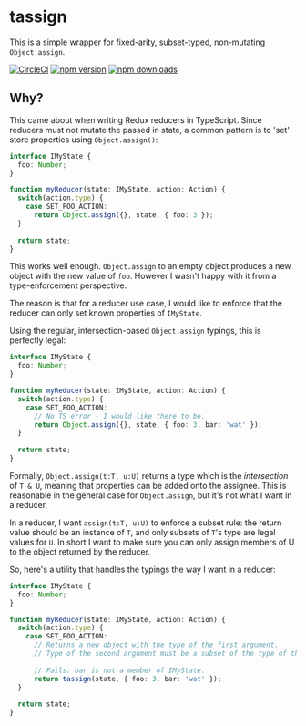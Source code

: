 
# tassign

This is a simple wrapper for fixed-arity, subset-typed, non-mutating `Object.assign`.

[![CircleCI](https://img.shields.io/circleci/project/angular-redux/tassign/master.svg?maxAge=2592000)](https://circleci.com/gh/angular-redux/tassign/tree/master)
[![npm version](https://img.shields.io/npm/v/tassign.svg)](https://www.npmjs.com/package/tassign)
[![npm downloads](https://img.shields.io/npm/dt/tassign.svg)](https://www.npmjs.com/package/tassign)

## Why?

This came about when writing Redux reducers in TypeScript. Since reducers must not 
mutate the passed in state, a common pattern is to 'set' store properties using `Object.assign()`:

```typescript
interface IMyState {
  foo: Number;
}

function myReducer(state: IMyState, action: Action) {
  switch(action.type) {
    case SET_FOO_ACTION: 
      return Object.assign({}, state, { foo: 3 });
  }
  
  return state;
}
```

This works well enough.  `Object.assign` to an empty object produces a new object with the new value
of `foo`.  However I wasn't happy with it from a type-enforcement perspective.

The reason is that for a reducer use case, I would like to enforce that the reducer can only set known
properties of `IMyState`.

Using the regular, intersection-based `Object.assign` typings, this is perfectly legal:

```typescript
interface IMyState {
  foo: Number;
}

function myReducer(state: IMyState, action: Action) {
  switch(action.type) {
    case SET_FOO_ACTION: 
      // No TS error - I would like there to be.
      return Object.assign({}, state, { foo: 3, bar: 'wat' });
  }
  
  return state;
}
```

Formally, `Object.assign(t:T, u:U)` returns a type which is the _intersection_ of `T & U`, meaning that properties
can be added onto the assignee.  This is reasonable in the general case for `Object.assign`, but it's not what
I want in a reducer.

In a reducer, I want `assign(t:T, u:U)` to enforce a subset rule: the return value should be an instance of `T`, and only
subsets of `T`'s type are legal values for `U`. In short I want to make sure you can only assign members of U to the
object returned by the reducer.

So, here's a utility that handles the typings the way I want in a reducer:

```typescript
interface IMyState {
  foo: Number;
}

function myReducer(state: IMyState, action: Action) {
  switch(action.type) {
    case SET_FOO_ACTION: 
      // Returns a new object with the type of the first argument.
      // Type of the second argument must be a subset of the type of the first argument.
      
      // Fails: bar is not a member of IMyState.
      return tassign(state, { foo: 3, bar: 'wat' });
  }
  
  return state;
}
```
